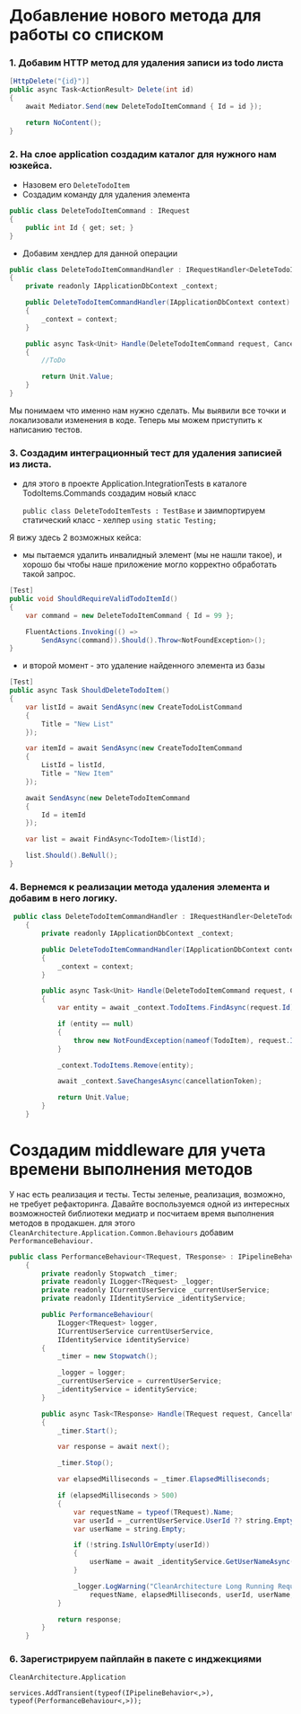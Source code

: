 # Добавление нового метода для работы со списком

### 1. Добавим HTTP метод для удаления записи из todo листа
```java 
[HttpDelete("{id}")]
public async Task<ActionResult> Delete(int id)
{
    await Mediator.Send(new DeleteTodoItemCommand { Id = id });

    return NoContent();
}
```

### 2. На слое application создадим каталог для нужного нам юзкейса.
- Назовем его `DeleteTodoItem`
- Создадим команду для удаления элемента

```java
public class DeleteTodoItemCommand : IRequest
{
    public int Id { get; set; }
}
```
- Добавим хендлер для данной операции

```java
public class DeleteTodoItemCommandHandler : IRequestHandler<DeleteTodoItemCommand>
{
    private readonly IApplicationDbContext _context;

    public DeleteTodoItemCommandHandler(IApplicationDbContext context)
    {
        _context = context;
    }

    public async Task<Unit> Handle(DeleteTodoItemCommand request, CancellationToken cancellationToken)
    {
        //ToDo 

        return Unit.Value;
    }
}
```

Мы понимаем что именно нам нужно сделать. Мы выявили все точки и локализовали изменения в коде. Теперь мы можем приступить к написанию тестов. 

### 3. Создадим интеграционный тест для удаления записией из листа.
- для этого в проекте Application.IntegrationTests в каталоге TodoItems.Commands создадим новый класс
 
    ```public class DeleteTodoItemTests : TestBase```
и заимпортируем статический класс - хелпер
    ```using static Testing;```

Я вижу здесь 2 возможных кейса:
- мы пытаемся удалить инвалидный элемент (мы не нашли такое), и хорошо бы чтобы наше приложение могло корректно обработать такой запрос.

```java
[Test]
public void ShouldRequireValidTodoItemId()
{
    var command = new DeleteTodoItemCommand { Id = 99 };

    FluentActions.Invoking(() =>
        SendAsync(command)).Should().Throw<NotFoundException>();
}
```
- и второй момент - это удаление найденного элемента из базы

```java
[Test]
public async Task ShouldDeleteTodoItem()
{
    var listId = await SendAsync(new CreateTodoListCommand
    {
        Title = "New List"
    });

    var itemId = await SendAsync(new CreateTodoItemCommand
    {
        ListId = listId,
        Title = "New Item"
    });

    await SendAsync(new DeleteTodoItemCommand
    {
        Id = itemId
    });

    var list = await FindAsync<TodoItem>(listId);

    list.Should().BeNull();
}
```

### 4. Вернемся к реализации метода удаления элемента и добавим  в него логику.
```java
 public class DeleteTodoItemCommandHandler : IRequestHandler<DeleteTodoItemCommand>
    {
        private readonly IApplicationDbContext _context;

        public DeleteTodoItemCommandHandler(IApplicationDbContext context)
        {
            _context = context;
        }

        public async Task<Unit> Handle(DeleteTodoItemCommand request, CancellationToken cancellationToken)
        {
            var entity = await _context.TodoItems.FindAsync(request.Id);

            if (entity == null)
            {
                throw new NotFoundException(nameof(TodoItem), request.Id);
            }

            _context.TodoItems.Remove(entity);

            await _context.SaveChangesAsync(cancellationToken);

            return Unit.Value;
        }
    }
```

# Создадим middleware для учета времени выполнения методов 
У нас есть реализация и тесты. Тесты зеленые, реализация, возможно, не требует рефакторинга. Давайте воспользуемся одной из интересных возможностей библиотеки медиатр и посчитаем время выполнения методов в продакшен.
для этого ```CleanArchitecture.Application.Common.Behaviours``` добавим ```PerformanceBehaviour.```

```java
public class PerformanceBehaviour<TRequest, TResponse> : IPipelineBehavior<TRequest, TResponse>
    {
        private readonly Stopwatch _timer;
        private readonly ILogger<TRequest> _logger;
        private readonly ICurrentUserService _currentUserService;
        private readonly IIdentityService _identityService;

        public PerformanceBehaviour(
            ILogger<TRequest> logger, 
            ICurrentUserService currentUserService,
            IIdentityService identityService)
        {
            _timer = new Stopwatch();

            _logger = logger;
            _currentUserService = currentUserService;
            _identityService = identityService;
        }

        public async Task<TResponse> Handle(TRequest request, CancellationToken cancellationToken, RequestHandlerDelegate<TResponse> next)
        {
            _timer.Start();

            var response = await next();

            _timer.Stop();

            var elapsedMilliseconds = _timer.ElapsedMilliseconds;

            if (elapsedMilliseconds > 500)
            {
                var requestName = typeof(TRequest).Name;
                var userId = _currentUserService.UserId ?? string.Empty;
                var userName = string.Empty;

                if (!string.IsNullOrEmpty(userId))
                {
                    userName = await _identityService.GetUserNameAsync(userId);
                }

                _logger.LogWarning("CleanArchitecture Long Running Request: {Name} ({ElapsedMilliseconds} milliseconds) {@UserId} {@UserName} {@Request}",
                    requestName, elapsedMilliseconds, userId, userName, request);
            }

            return response;
        }
    }
```
### 6. Зарегистрируем пайплайн в пакете с инджекциями
```CleanArchitecture.Application```

```services.AddTransient(typeof(IPipelineBehavior<,>), typeof(PerformanceBehaviour<,>));```




